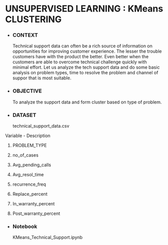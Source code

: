 # UNSUPERVISED LEARNING : KMeans CLUSTERING


- ### CONTEXT
  Technical support data can often be a rich source of information on opportunities for improving customer experience. The lesser the trouble customers have with 
  the product the better. Even better when the customers are able to overcome technical challenge quickly with minimal effort. Let us analyze the tech support data
  and do some basic analysis on problem types, time to resolve the problem and channel of suppor that is most suitable.
  
- ### OBJECTIVE  
  To analyze the support data and form cluster based on type of problem. 

- ### DATASET  
  technical_support_data.csv

Variable - Description 

1. PROBLEM_TYPE 

2. no_of_cases

3. Avg_pending_calls

4. Avg_resol_time

5. recurrence_freq

6. Replace_percent

7. In_warranty_percent

8. Post_warranty_percent


- ### Notebook
  KMeans_Technical_Support.ipynb 